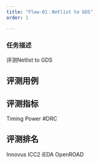 ```yaml
---
title: "Flow-01：Netlist to GDS"
order: 1

---
```


### **任务描述**
评测Netlist to GDS

## 评测用例

## 评测指标
Timing
Power
\#DRC

## 评测排名
Innovus
ICC2
iEDA
OpenROAD